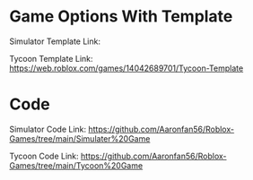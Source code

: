 # Game Options With Template

Simulator Template Link:

Tycoon Template Link: https://web.roblox.com/games/14042689701/Tycoon-Template

# Code

Simulator Code Link: https://github.com/Aaronfan56/Roblox-Games/tree/main/Simulater%20Game

Tycoon Code Link: https://github.com/Aaronfan56/Roblox-Games/tree/main/Tycoon%20Game
